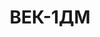 ---
layout: featured
title: ВЕК-1ДМ
max_weight: 1
icon: /assets/img/products/vek-1M-1DM-2M-3M.png
description: "Диапазон: 4кг... 1т</br>Высота цифры индикатора: 25мм</br>Цена деления: до 500кг: 0,2кг; от 500кг: 0,5кг</br>Масса весов: 7,5кг</br>Длина весов: 540мм</br>Цена*: 9520грн"
---